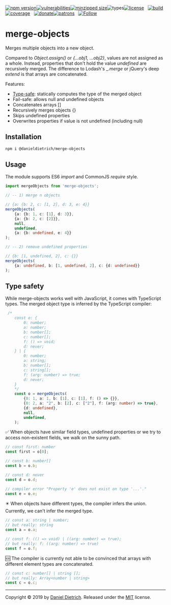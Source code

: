 [![npm version](https://img.shields.io/npm/v/@danieldietrich/merge-objects?logo=npm&style=flat-square)](https://www.npmjs.com/package/@danieldietrich/merge-objects/)[![vulnerabilities](https://img.shields.io/snyk/vulnerabilities/npm/@danieldietrich/merge-objects?style=flat-square)](https://snyk.io/test/npm/@danieldietrich/merge-objects)[![minzipped size](https://img.shields.io/bundlephobia/minzip/@danieldietrich/merge-objects?style=flat-square)](https://bundlephobia.com/result?p=@danieldietrich/merge-objects@latest)![types](https://img.shields.io/npm/types/typescript?style=flat-square)[![license](https://img.shields.io/github/license/danieldietrich/merge-objects?style=flat-square)](https://opensource.org/licenses/MIT/)
&nbsp;
[![build](https://img.shields.io/travis/danieldietrich/merge-objects?logo=github&style=flat-square)](https://travis-ci.org/danieldietrich/merge-objects/)[![coverage](https://img.shields.io/codecov/c/github/danieldietrich/merge-objects?style=flat-square)](https://codecov.io/gh/danieldietrich/merge-objects/)
&nbsp;
[![donate](https://img.shields.io/badge/Donate-PayPal-blue.svg?logo=paypal&style=flat-square)](https://paypal.me/danieldietrich13)[![patrons](https://img.shields.io/liberapay/patrons/danieldietrich?style=flat-square)](https://liberapay.com/danieldietrich/)
&nbsp;
[![Follow](https://img.shields.io/twitter/follow/danieldietrich?label=Follow&style=social)](https://twitter.com/danieldietrich/)

# merge-objects

Merges multiple objects into a new object.

Compared to _Object.assign()_ or _{...obj1, ...obj2}_, values are not assigned as a whole. Instead, properties that don't hold the value _undefined_ are recursively merged. The difference to Lodash's __.merge_ or jQuery's deep _extend_ is that arrays are concatenated.

Features:

* [Type-safe](#type-safety): statically computes the type of the merged object
* Fail-safe: allows null and undefined objects
* Concatenates arrays []
* Recursively merges objects {}
* Skips undefined properties
* Overwrites properties if value is not undefined (including null)

## Installation

```bash
npm i @danieldietrich/merge-objects
```

## Usage

The module supports ES6 _import_ and CommonJS _require_ style.

```ts
import mergeObjects from 'merge-objects';

// -- 1) merge n objects

// {a: {b: 2, c: [1, 2], d: 3, e: 4}}
mergeObjects(
    {a: {b: 1, c: [1], d: 3}},
    {a: {b: 2, c: [2]}},
    null,
    undefined,
    {a: {b: undefined, e: 4}}
);

// -- 2) remove undefined properties

// {b: [1, undefined, 2], c: {}}
mergeObjects(
    {a: undefined, b: [1, undefined, 2], c: {d: undefined}}
);
```

## Type safety

While merge-objects works well with JavaScript, it comes with TypeScript types. The merged object type is inferred by the TypeScript compiler:

```ts
 /*
    const o: {
        0: number;
        a: number;
        b: number[];
        c: number[];
        f: () => void;
        d: never;
    } | {
        0: number;
        a: string;
        b: number[];
        c: string[];
        f: (arg: number) => true;
        d: never;
    }
    */
    const o = mergeObjects(
        {0: 1, a: 1, b: [1], c: [1], f: () => {}},
        {0: 2, a: "2", b: [2], c: ["2"], f: (arg: number) => true},
        {d: undefined},
        null,
        undefined,
    );
```

✅ When objects have similar field types, undefined properties or we try to access non-existent fields, we walk on the sunny path.

```ts
// const first: number
const first = o[0];

// const b: number[]
const b = o.b;

// const d: never
const d = o.d;

// compiler error "Property 'e' does not exist on type '...'."
const e = o.e;
```

✴️ When objects have different types, the compiler infers the union. Currently, we can't infer the merged type.

```ts
// const a: string | number;
// but really: string
const a = o.a;

// const f: (() => void) | ((arg: number) => true);
// but really: f: ((arg: number) => true)
const f = o.f;
```

🆘 The compiler is currently not able to be convinced that arrays with different element types are concatenated.

```ts
// const c: number[] | string [];
// but really: Array<number | string>
const c = o.c;
```

---

Copyright &copy; 2019 by [Daniel Dietrich](cafebab3@gmail.com). Released under the [MIT](https://opensource.org/licenses/MIT/) license.